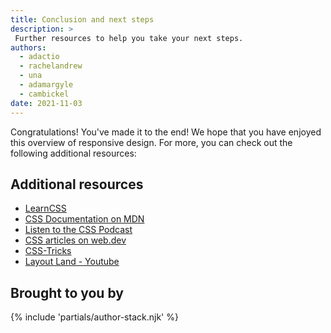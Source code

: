 ```yaml
---
title: Conclusion and next steps
description: >
 Further resources to help you take your next steps.
authors:
  - adactio
  - rachelandrew
  - una
  - adamargyle
  - cambickel
date: 2021-11-03
---
```


Congratulations! You've made it to the end! We hope that you have enjoyed this overview of responsive design. For more, you can check out the following additional resources:

## Additional resources

- [LearnCSS](/learn/css)
- [CSS Documentation on MDN](https://developer.mozilla.org/docs/Web/CSS)
- [Listen to the CSS Podcast](https://thecsspodcast.libsyn.com)
- [CSS articles on web.dev](/tags/css/)
- [CSS-Tricks](https://css-tricks.com/tag/css/)
- [Layout Land - Youtube](https://www.youtube.com/channel/UC7TizprGknbDalbHplROtag)

## Brought to you by

{% include 'partials/author-stack.njk' %}
